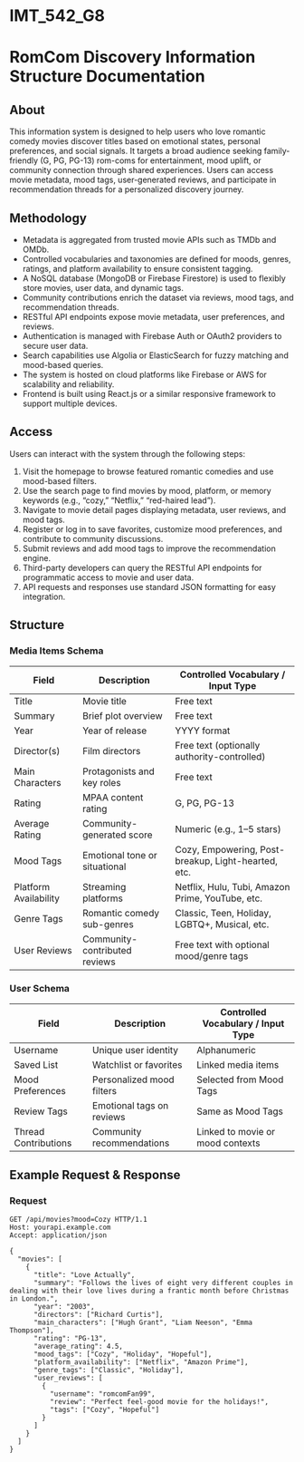 # IMT_542_G8
# RomCom Discovery Information Structure Documentation

## About

This information system is designed to help users who love romantic comedy movies discover titles based on emotional states, personal preferences, and social signals. It targets a broad audience seeking family-friendly (G, PG, PG-13) rom-coms for entertainment, mood uplift, or community connection through shared experiences. Users can access movie metadata, mood tags, user-generated reviews, and participate in recommendation threads for a personalized discovery journey.

## Methodology

- Metadata is aggregated from trusted movie APIs such as TMDb and OMDb.
- Controlled vocabularies and taxonomies are defined for moods, genres, ratings, and platform availability to ensure consistent tagging.
- A NoSQL database (MongoDB or Firebase Firestore) is used to flexibly store movies, user data, and dynamic tags.
- Community contributions enrich the dataset via reviews, mood tags, and recommendation threads.
- RESTful API endpoints expose movie metadata, user preferences, and reviews.
- Authentication is managed with Firebase Auth or OAuth2 providers to secure user data.
- Search capabilities use Algolia or ElasticSearch for fuzzy matching and mood-based queries.
- The system is hosted on cloud platforms like Firebase or AWS for scalability and reliability.
- Frontend is built using React.js or a similar responsive framework to support multiple devices.

## Access

Users can interact with the system through the following steps:

1. Visit the homepage to browse featured romantic comedies and use mood-based filters.
2. Use the search page to find movies by mood, platform, or memory keywords (e.g., “cozy,” “Netflix,” “red-haired lead”).
3. Navigate to movie detail pages displaying metadata, user reviews, and mood tags.
4. Register or log in to save favorites, customize mood preferences, and contribute to community discussions.
5. Submit reviews and add mood tags to improve the recommendation engine.
6. Third-party developers can query the RESTful API endpoints for programmatic access to movie and user data.
7. API requests and responses use standard JSON formatting for easy integration.

## Structure

### Media Items Schema

| Field               | Description                    | Controlled Vocabulary / Input Type                      |
|---------------------|-------------------------------|---------------------------------------------------------|
| Title               | Movie title                   | Free text                                               |
| Summary             | Brief plot overview           | Free text                                               |
| Year                | Year of release               | YYYY format                                            |
| Director(s)         | Film directors                | Free text (optionally authority-controlled)            |
| Main Characters     | Protagonists and key roles    | Free text                                              |
| Rating              | MPAA content rating           | G, PG, PG-13                                           |
| Average Rating      | Community-generated score     | Numeric (e.g., 1–5 stars)                              |
| Mood Tags           | Emotional tone or situational | Cozy, Empowering, Post-breakup, Light-hearted, etc.    |
| Platform Availability | Streaming platforms          | Netflix, Hulu, Tubi, Amazon Prime, YouTube, etc.       |
| Genre Tags          | Romantic comedy sub-genres    | Classic, Teen, Holiday, LGBTQ+, Musical, etc.           |
| User Reviews        | Community-contributed reviews | Free text with optional mood/genre tags                 |

### User Schema

| Field               | Description                   | Controlled Vocabulary / Input Type                      |
|---------------------|-------------------------------|---------------------------------------------------------|
| Username            | Unique user identity          | Alphanumeric                                           |
| Saved List          | Watchlist or favorites        | Linked media items                                     |
| Mood Preferences    | Personalized mood filters     | Selected from Mood Tags                                |
| Review Tags         | Emotional tags on reviews     | Same as Mood Tags                                     |
| Thread Contributions | Community recommendations    | Linked to movie or mood contexts                        |

## Example Request & Response

### Request

```http
GET /api/movies?mood=Cozy HTTP/1.1
Host: yourapi.example.com
Accept: application/json

{
  "movies": [
    {
      "title": "Love Actually",
      "summary": "Follows the lives of eight very different couples in dealing with their love lives during a frantic month before Christmas in London.",
      "year": "2003",
      "directors": ["Richard Curtis"],
      "main_characters": ["Hugh Grant", "Liam Neeson", "Emma Thompson"],
      "rating": "PG-13",
      "average_rating": 4.5,
      "mood_tags": ["Cozy", "Holiday", "Hopeful"],
      "platform_availability": ["Netflix", "Amazon Prime"],
      "genre_tags": ["Classic", "Holiday"],
      "user_reviews": [
        {
          "username": "romcomFan99",
          "review": "Perfect feel-good movie for the holidays!",
          "tags": ["Cozy", "Hopeful"]
        }
      ]
    }
  ]
}

